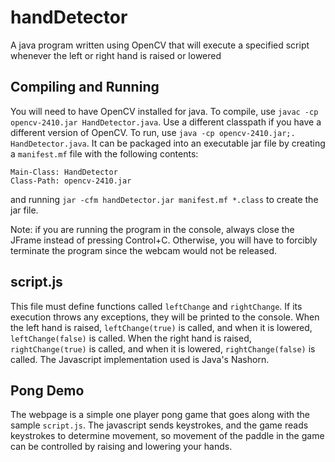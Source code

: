 # handDetector
A java program written using OpenCV that will execute a specified script whenever the left or right hand is raised or lowered
## Compiling and Running
You will need to have OpenCV installed for java. To compile, use `javac -cp opencv-2410.jar HandDetector.java`. Use a different classpath if you have a different version of OpenCV. To run, use `java -cp opencv-2410.jar;. HandDetector.java`. It can be packaged into an executable jar file by creating a `manifest.mf` file with the following contents:
```
Main-Class: HandDetector
Class-Path: opencv-2410.jar
```
and running `jar -cfm handDetector.jar manifest.mf *.class` to create the jar file.

Note: if you are running the program in the console, always close the JFrame instead of pressing Control+C. Otherwise, you will have to forcibly terminate the program since the webcam would not be released.
## script.js
This file must define functions called `leftChange` and `rightChange`. If its execution throws any exceptions, they will be printed to the console. When the left hand is raised, `leftChange(true)` is called, and when it is lowered, `leftChange(false)` is called. When the right hand is raised, `rightChange(true)` is called, and when it is lowered, `rightChange(false)` is called. The Javascript implementation used is Java's Nashorn.
## Pong Demo
The webpage is a simple one player pong game that goes along with the sample `script.js`. The javascript sends keystrokes, and the game reads keystrokes to determine movement, so movement of the paddle in the game can be controlled by raising and lowering your hands.